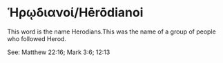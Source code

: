 # Ἡρῳδιανοί/Hērōdianoi

This word is the name Herodians.This was the name of a group of people who followed Herod.

See: Matthew 22:16; Mark 3:6; 12:13
